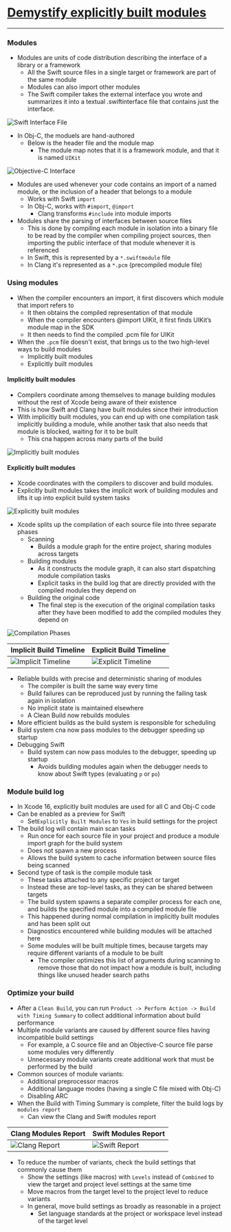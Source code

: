 # [**Demystify explicitly built modules**](https://developer.apple.com/videos/play/wwdc2024-10171)

---

### **Modules**

* Modules are units of code distribution describing the interface of a library or a framework
    * All the Swift source files in a single target or framework are part of the same module
    * Modules can also import other modules
    * The Swift compiler takes the external interface you wrote and summarizes it into a textual .swiftinterface file that contains just the interface.

![Swift Interface File](images/modules/swiftinterface.png)

* In Obj-C, the moduels are hand-authored
    * Below is the header file and the module map
        * The module map notes that it is a framework module, and that it is named `UIKit`

![Objective-C Interface](images/modules/obj-c.png)

* Modules are used whenever your code contains an import of a named module, or the inclusion of a header that belongs to a module
    * Works with Swift `import`
    * In Obj-C, works with `#import`, `@import`
        * Clang transforms `#include` into module imports
* Modules share the parsing of interfaces between source files
    * This is done by compiling each module in isolation into a binary file to be read by the compiler when compiling project sources, then importing the public interface of that module whenever it is referenced
    * In Swift, this is represented by a `*.swiftmodule` file
    * In Clang it's represented as a `*.pcm` (precompiled module file)

### **Using modules**

* When the compiler encounters an import, it first discovers which module that import refers to
    * It then obtains the compiled representation of that module
    * When the compiler encounters @import UIKit, it first finds UIKit’s module map in the SDK
    * It then needs to find the compiled .pcm file for UIKit
* When the `.pcm` file doesn't exist, that brings us to the two high-level ways to build modules
    * Implicitly built modules
    * Explicitly built modules

#### Implicitly built modules

* Compilers coordinate among themselves to manage building modules without the rest of Xcode being aware of their existence
* This is how Swift and Clang have built modules since their introduction
* With implicitly built modules, you can end up with one compilation task implicitly building a module, while another task that also needs that module is blocked, waiting for it to be built
    * This cna happen across many parts of the build

![Implicitly built modules](images/modules/implicit.png)

#### Explicitly built modules

* Xcode coordinates with the compilers to discover and build modules.
* Explicitly built modules takes the implicit work of building modules and lifts it up into explicit build system tasks

![Explicitly built modules](images/modules/explicit.png)

* Xcode splits up the compilation of each source file into three separate phases
    * Scanning
        * Builds a module graph for the entire project, sharing modules across targets
    * Building modules
        * As it constructs the module graph, it can also start dispatching module compilation tasks
        * Explicit tasks in the build log that are directly provided with the compiled modules they depend on
    * Building the original code
        * The final step is the execution of the original compilation tasks after they have been modified to add the compiled modules they depend on

![Compilation Phases](images/modules/phases.png)

| Implicit Build Timeline | Explicit Build Timeline |
| ----------------------- | ----------------------- |
| ![Implicit Timeline](images/modules/implicit.png) | ![Explicit Timeline](images/modules/explicit_timeline.png) |

* Reliable builds with precise and deterministic sharing of modules
    * The compiler is built the same way every time
    * Build failures can be reproduced just by running the failing task again in isolation
    * No implicit state is maintained elsewhere
    * A Clean Build now rebuilds modules
* More efficient builds as the build system is responsible for scheduling
* Build system cna now pass modules to the debugger speeding up startup
* Debugging Swift
    * Build system can now pass modules to the debugger, speeding up startup
        * Avoids building modules again when the debugger needs to know about Swift types (evaluating `p` or `po`)

### **Module build log**

* In Xcode 16, explicitly built modules are used for all C and Obj-C code
* Can be enabled as a preview for Swift
    * Set`Explicitly Built Modules` to `Yes` in build settings for the project
* The build log will contain main scan tasks
    * Run once for each source file in your project and produce a module import graph for the build system
    * Does not spawn a new process
    * Allows the build system to cache information between source files being scanned
* Second type of task is the compile module task
    * These tasks attached to any specific project or target
    * Instead these are top-level tasks, as they can be shared between targets
    * The build system spawns a separate compiler process for each one, and builds the specified module into a compiled module file
    * This happened during normal compilation in implicitly built modules and has been split out
    * Diagnostics encountered while building modules will be attached here
    * Some modules will be built multiple times, because targets may require different variants of a module to be built
        * The compiler optimizes this list of arguments during scanning to remove those that do not impact how a module is built, including things like unused header search paths

### **Optimize your build**

* After a `Clean Build`, you can run `Product -> Perform Action -> Build with Timing Summary` to collect additional information about build performance
* Multiple module variants are caused by different source files having incompatible build settings
    * For example, a C source file and an Objective-C source file parse some modules very differently
    * Unnecessary module variants create additional work that must be performed by the build
* Common sources of module variants:
    * Additional preprocessor macros
    * Additional language modes (having a single C file mixed with Obj-C)
    * Disabling ARC
* When the Build with Timing Summary is complete, filter the build logs by `modules report`
    * Can view the Clang and Swift modules report

| Clang Modules Report | Swift Modules Report |
| -------------------- | -------------------- |
| ![Clang Report](images/modules/clang_report.png) | ![Swift Report](images/modules/swift_report.png) |

* To reduce the number of variants, check the build settings that commonly cause them
    * Show the settings (like macros) with `Levels` instead of `Combined` to view the target and project level settings at the same time
    * Move macros from the target level to the project level to reduce variants
    * In general, move build settings as broadly as reasonable in a project
        * Set language standards at the project or workspace level instead of the target level
